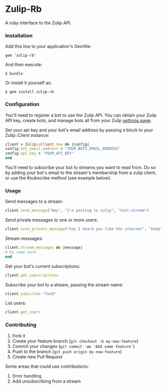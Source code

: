 # Zulip-Rb

A ruby interface to the Zulip API.

### Installation

Add this line to your application's Gemfile:

`gem 'zulip-rb'`

And then execute:

`$ bundle`

Or install it yourself as:

`$ gem install zulip-rb`

### Configuration
You'll need to register a bot to use the Zulip API.
You can obtain your Zulip API key, create bots, and manage bots all
from your Zulip [settings page](https://zulip.com/#settings).

Set your api key and your bot's email address by passing a block to your Zulip::Client instance:
```ruby
client = Zulip::Client.new do |config|
config.bot_email_address = "YOUR_BOTS_EMAIL_ADDRESS"
config.api_key = "YOUR_API_KEY"
end
```

You'll need to subscribe your bot to streams you want to read from. Do so by adding your bot's email to the stream's membership from a zulip client, or use the #subscribe method (see example below).

### Usage

Send messages to a stream:
```ruby
client.send_message("Hey", "I'm posting to zulip", "test-stream")
```

Send private messages to one or more users:
```ruby
client.send_private_message("hey I heard you like the internet", "bob@the-internet.net", "alice@the-information-superhighway.org")
```

Stream messages:
```ruby
client.stream_messages do |message|
# Do some work
end
```

Get your bot's current subscriptions:
```ruby
client.get_subscriptions
```

Subscribe your bot to a stream, passing the stream name:
```ruby
client.subscribe "food"
```

List users:
```ruby
client.get_users
```

### Contributing

1. Fork it
2. Create your feature branch (`git checkout -b my-new-feature`)
3. Commit your changes (`git commit -am 'Add some feature'`)
4. Push to the branch (`git push origin my-new-feature`)
5. Create new Pull Request

Some areas that could use contributions:

1. Error handling
2. Add unsubscribing from a stream
